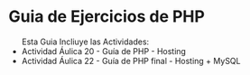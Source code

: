 <h1>Guia de Ejercicios de PHP</h1>
<ul>
  Esta Guia Incliuye las Actividades:
  <li>Actividad Áulica 20 - Guía de PHP - Hosting</li>
  <li>Actividad Áulica 22 - Guía de PHP final - Hosting + MySQL</li>
</ul>
